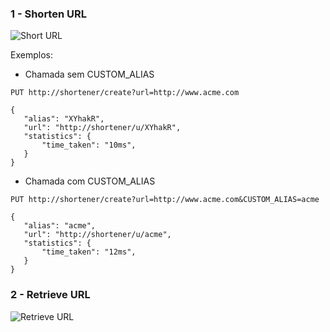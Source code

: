 ### 1 - Shorten URL
![Short URL](http://i.imgur.com/MFB7VP4.jpg)

Exemplos:

* Chamada sem CUSTOM_ALIAS
```
PUT http://shortener/create?url=http://www.acme.com

{
   "alias": "XYhakR",
   "url": "http://shortener/u/XYhakR",
   "statistics": {
       "time_taken": "10ms",
   }
}
```

* Chamada com CUSTOM_ALIAS
```
PUT http://shortener/create?url=http://www.acme.com&CUSTOM_ALIAS=acme

{
   "alias": "acme",
   "url": "http://shortener/u/acme",
   "statistics": {
       "time_taken": "12ms",
   }
}
```

### 2 - Retrieve URL
![Retrieve URL](http://i.imgur.com/f9HESb7.jpg)
